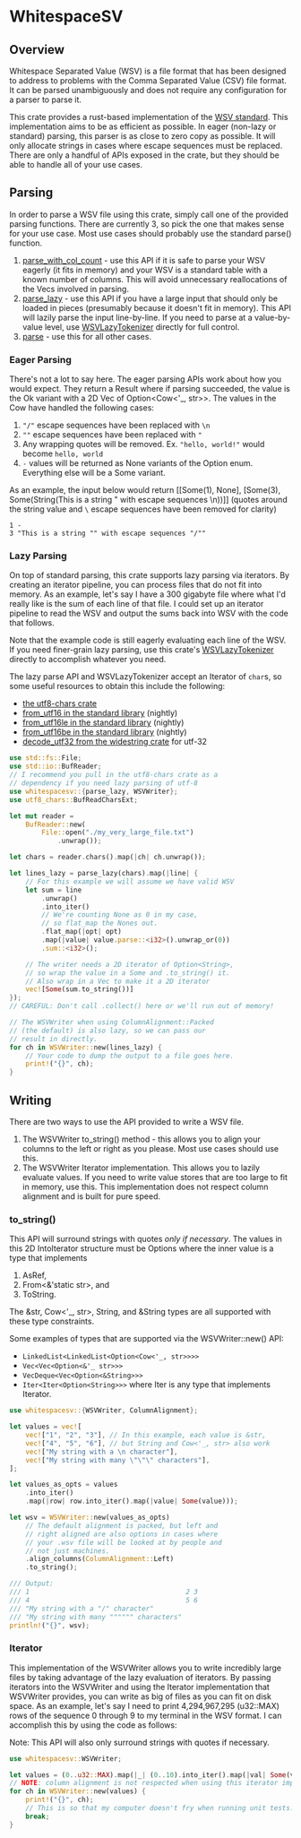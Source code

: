 # WhitespaceSV

## Overview

Whitespace Separated Value (WSV) is a file format that has been designed to address to problems with the Comma Separated Value (CSV) file format. It can be parsed unambiguously and does not require any configuration for a parser to parse it.

This crate provides a rust-based implementation of the [WSV standard](https://dev.stenway.com/WSV/Index.html). This implementation aims to be as efficient as possible. In eager (non-lazy or standard) parsing, this parser is as close to zero copy as possible. It will only allocate strings in cases where escape sequences must be replaced. There are only a handful of APIs exposed in the crate, but they should be able to handle all of your use cases.


## Parsing

In order to parse a WSV file using this crate, simply call one of the provided parsing functions. There are currently 3, so pick the one that makes sense for your use case. Most use cases should probably use the standard parse() function.
1. [parse_with_col_count](https://docs.rs/whitespacesv/latest/whitespacesv/fn.parse_with_col_count.html) - use this API if it is safe to parse your WSV eagerly (it fits in memory) and your WSV is a standard table with a known number of columns. This will avoid unnecessary reallocations of the Vecs involved in parsing.
2. [parse_lazy](https://docs.rs/whitespacesv/latest/whitespacesv/fn.parse_lazy.html) - use this API if you have a large input that should only be loaded in pieces (presumably because it doesn't fit in memory). This API will lazily parse the input line-by-line. If you need to parse at a value-by-value level, use [WSVLazyTokenizer](https://docs.rs/whitespacesv/latest/whitespacesv/struct.WSVLazyTokenizer.html) directly for full control.
3. [parse](https://docs.rs/whitespacesv/latest/whitespacesv/fn.parse.html) - use this for all other cases.

### Eager Parsing

There's not a lot to say here. The eager parsing APIs work about how you would expect. They return a Result where if parsing succeeded, the value is the Ok variant with a 2D Vec of Option<Cow<'_, str>>. The values in the Cow have handled the following cases:
1. `"/"` escape sequences have been replaced with `\n`
2. `""` escape sequences have been replaced with `"`
3. Any wrapping quotes will be removed. Ex. `"hello, world!"` would become `hello, world`
4. `-` values will be returned as None variants of the Option enum. Everything else will be a Some variant.

As an example, the input below would return [[Some(1), None], [Some(3), Some(String(This is a string " with escape sequences \n))]] (quotes around the string value and `\` escape sequences have been removed for clarity)
```whitespacesv
1 -
3 "This is a string "" with escape sequences "/""
```

### Lazy Parsing

On top of standard parsing, this crate supports lazy parsing via iterators. By creating an iterator pipeline, you can process files that do not fit into memory. As an example, let's say I have a 300 gigabyte file where what I'd really like is the sum of each line of that file. I could set up an iterator pipeline to read the WSV and output the sums back into WSV with the code that follows.

Note that the example code is still eagerly evaluating each line of the WSV. If you need finer-grain lazy parsing, use this crate's [WSVLazyTokenizer](https://docs.rs/whitespacesv/latest/whitespacesv/struct.WSVLazyTokenizer.html) directly to accomplish whatever you need.

The lazy parse API and WSVLazyTokenizer accept an Iterator of `char`s, so some useful resources to obtain this include the following:
- [the utf8-chars crate](https://crates.io/crates/utf8-chars)
- [from_utf16 in the standard library](https://doc.rust-lang.org/std/string/struct.String.html#method.from_utf16) (nightly)
- [from_utf16le in the standard library](https://doc.rust-lang.org/std/string/struct.String.html#method.from_utf16le) (nightly)
- [from_utf16be in the standard library](https://doc.rust-lang.org/std/string/struct.String.html#method.from_utf16be) (nightly)
- [decode_utf32 from the widestring crate](https://docs.rs/widestring/latest/widestring/fn.decode_utf32.html) for utf-32

```rust
use std::fs::File;
use std::io::BufReader;
// I recommend you pull in the utf8-chars crate as a 
// dependency if you need lazy parsing of utf-8
use whitespacesv::{parse_lazy, WSVWriter};
use utf8_chars::BufReadCharsExt;

let mut reader = 
    BufReader::new(
        File::open("./my_very_large_file.txt")
            .unwrap());

let chars = reader.chars().map(|ch| ch.unwrap());

let lines_lazy = parse_lazy(chars).map(|line| {
    // For this example we will assume we have valid WSV
    let sum = line
        .unwrap()
        .into_iter()
        // We're counting None as 0 in my case,
        // so flat_map the Nones out.
        .flat_map(|opt| opt)
        .map(|value| value.parse::<i32>().unwrap_or(0))
        .sum::<i32>();

    // The writer needs a 2D iterator of Option<String>,
    // so wrap the value in a Some and .to_string() it.
    // Also wrap in a Vec to make it a 2D iterator
    vec![Some(sum.to_string())]
});
// CAREFUL: Don't call .collect() here or we'll run out of memory!

// The WSVWriter when using ColumnAlignment::Packed
// (the default) is also lazy, so we can pass our
// result in directly.
for ch in WSVWriter::new(lines_lazy) {
    // Your code to dump the output to a file goes here.
    print!("{}", ch);
}
```


## Writing

There are two ways to use the API provided to write a WSV file. 
1. The WSVWriter to_string() method - this allows you to align your columns to the left or right as you please. Most use cases should use this.
2. The WSVWriter Iterator implementation. This allows you to lazily evaluate values. If you need to write value stores that are too large to fit in memory, use this. This implementation does not respect column alignment and is built for pure speed.


### to_string()

This API will surround strings with quotes _only if necessary_. The values in this 2D IntoIterator structure must be Options where the inner value is a type that implements
1. AsRef<str>, 
2. From<&'static str>, and 
3. ToString. 

The &str, Cow<'_, str>, String, and &String types are all supported with these type constraints.

Some examples of types that are supported via the WSVWriter::new() API:
- `LinkedList<LinkedList<Option<Cow<'_, str>>>>`
- `Vec<Vec<Option<&'_ str>>>`
- `VecDeque<Vec<Option<&String>>>`
- `Iter<Iter<Option<String>>>` where Iter is any type that implements Iterator.

```rust
use whitespacesv::{WSVWriter, ColumnAlignment};

let values = vec![
    vec!["1", "2", "3"], // In this example, each value is &str,
    vec!["4", "5", "6"], // but String and Cow<'_, str> also work
    vec!["My string with a \n character"],
    vec!["My string with many \"\"\" characters"],
];

let values_as_opts = values
    .into_iter()
    .map(|row| row.into_iter().map(|value| Some(value)));

let wsv = WSVWriter::new(values_as_opts)
    // The default alignment is packed, but left and 
    // right aligned are also options in cases where 
    // your .wsv file will be looked at by people and 
    // not just machines.
    .align_columns(ColumnAlignment::Left)
    .to_string();

/// Output:
/// 1                                       2 3
/// 4                                       5 6
/// "My string with a "/" character"       
/// "My string with many """""" characters"
println!("{}", wsv);
```

### Iterator

This implementation of the WSVWriter allows you to write incredibly large files by taking advantage of the lazy evaluation of iterators. By passing iterators into the WSVWriter and using the Iterator implementation that WSVWriter provides, you can write as big of files as you can fit on disk space. As an example, let's say I need to print 4,294,967,295 (u32::MAX) rows of the sequence 0 through 9 to my terminal in the WSV format. I can accomplish this by using the code as follows:

Note: This API will also only surround strings with quotes if necessary.

```rust
use whitespacesv::WSVWriter;

let values = (0..u32::MAX).map(|_| (0..10).into_iter().map(|val| Some(val.to_string())));
// NOTE: column alignment is not respected when using this iterator implementation.
for ch in WSVWriter::new(values) {
    print!("{}", ch);
    // This is so that my computer doesn't fry when running unit tests.
    break;
}
```